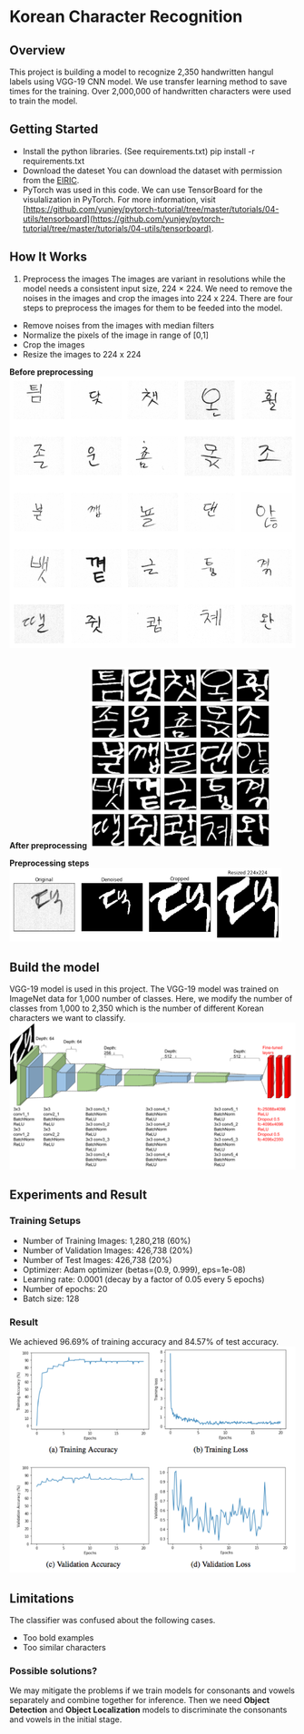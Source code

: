 Korean Character Recognition
==============================
## Overview
This project is building a model to recognize 2,350 handwritten hangul labels using VGG-19 CNN model. We use transfer learning method to save times for the training.
Over 2,000,000 of handwritten characters were used to train the model.

## Getting Started
* Install the python libraries. (See requirements.txt)
	pip install -r requirements.txt
* Download the dateset
	You can download the dataset with permission from the [EIRIC](https://www.eiric.or.kr/special/special.php#).
* PyTorch was used in this code. We can use TensorBoard for the visulalization in PyTorch. For more information, visit [https://github.com/yunjey/pytorch-tutorial/tree/master/tutorials/04-utils/tensorboard](https://github.com/yunjey/pytorch-tutorial/tree/master/tutorials/04-utils/tensorboard).

## How It Works
1. Preprocess the images
The images are variant in resolutions while the model needs a consistent input size, 224 × 224. We need to remove the noises in the images and crop the images into 224 x 224. There are four steps to preprocess the images for them to be feeded into the model.

* Remove noises from the images with median filters
* Normalize the pixels of the image in range of [0,1]
* Crop the images
* Resize the images to 224 x 224

**Before preprocessing**
![Raw Images](pics/rawimages.png "RawImages")<img width="320"></img>

**After preprocessing**
<img src='pics/preprocessed.png' width=320>

**Preprocessing steps**
<img src='pics/transform.png' width=480>

## Build the model
VGG-19 model is used in this project. The VGG-19 model was trained on ImageNet data for 1,000 number of classes. Here, we modify the number of classes from 1,000 to 2,350 which is the number of different Korean characters we want to classify.
<img src='pics/vgg19arch.png' width=640>

## Experiments and Result
### Training Setups
* Number of Training Images: 1,280,218 (60%)
* Number of Validation Images: 426,738 (20%)
* Number of Test Images: 426,738 (20%)
* Optimizer: Adam optimizer (betas=(0.9, 0.999), eps=1e-08)
* Learning rate: 0.0001 (decay by a factor of 0.05 every 5 epochs)
* Number of epochs: 20
* Batch size: 128

### Result
We achieved 96.69% of training accuracy and 84.57% of test accuracy.
<img src='pics/figures.png' width=640>

## Limitations
The classifier was confused about the following cases.
* Too bold examples
* Too similar characters

### Possible solutions?
We may mitigate the problems if we train models for consonants and vowels separately and combine together for inference.
Then we need **Object Detection** and **Object Localization** models to discriminate the consonants and vowels in the initial stage.
